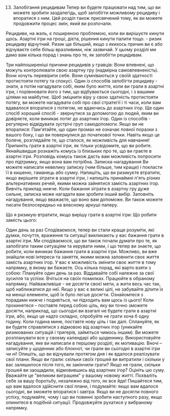 13. Запобігання рецидивам
Тепер ви будете працювати над тим, що ви можете зробити заздалегідь, щоб запобігти можливому рецидиву і впоратися з ним. Цей розділ також присвячений тому, як ви можете продовжити процес змін, який ви розпочали.

Рецидиви, на жаль, є поширеною проблемою, коли ви вирішуєте кинути щось. Азартні ігри на гроші, дієта, рішення кинути палити тощо. - ризик рецидиву відчутний. Ризик ще більший, якщо з якихось причин ви є або відчуваєте себе більш вразливими, ніж зазвичай. У цьому розділі ми дамо вам кілька порад і знань про те, як запобігти рецидивам.

Три найпоширеніші причини рецидивів у гравців:
Вони впевнені, що можуть контролювати свою азартну гру (надмірна самовпевненість).
Вони хочуть перевірити себе.
Вони сумніваються у своїй здатності протистояти потягу та спокусі.
Один із способів запобігти рецидиву - знати, а потім нагадувати собі, яким було життя, коли ви грали в азартні ігри, і порівнювати його з тим, що відбувається сьогодні, і з вашими цілями на майбутнє. Щоб зміцнити віру у свою здатність протистояти потягу, ви можете нагадувати собі про свої стратегії і ті часи, коли вам вдавалося впоратися з потягом, не вдаючись до азартних ігор. Ще один спосіб хороший спосіб - звернутися за допомогою до людей, яким ви довіряєте, коли виникає потяг до азартних ігор. Один із способів - регулярно відвідувати зустрічі груп самодопомоги.
Якщо ви не впоралися:
Пам'ятайте, що один промах не означає повної поразки з вашого боку, і що ви повернулися до початкової точки. Навіть якщо це боляче, розглядайте те, що сталося, як можливість для навчання!
Припиніть грати в азартні ігри, як тільки усвідомите, що ви робите.
Якнайшвидше розкажіть комусь із близьких про те, що ви граєте в азартні ігри. Розповідь комусь також дасть вам можливість попросити про підтримку, якщо вона вам потрібна.
Записка-нагадування Ви можете написати невелику записку (чим більше, тим краще) і покласти її в кишеню, гаманець або сумку. Напишіть, що ви ризикуєте втратити, якщо вирішите зіграти в азартні ігри, і напишіть принаймні п'ять різних альтернативних речей, якими можна зайнятися замість азартних ігор. Вивчіть приклад нижче. Коли бажання зіграти в азартну гру дуже сильне, записка може нагадати вам зробити інший вибір.
Заповніть нагадування, якщо вважаєте, що воно вам допоможе. Ви також можете писати безпосередньо на власному аркуші паперу.


Що я ризикую втратити, якщо вирішу грати в азартні ігри:
Що робити замість цього:







Один день за раз
Сподіваємося, тепер ви стали краще розуміти, які думки, почуття, враження та ситуації викликають у вас бажання грати в азартні ігри. Ми сподіваємося, що ви також почали думати про те, як запобігати таким ситуаціям та керувати ними, і що тепер ви знаєте, що робити, коли виникає бажання грати в азартні ігри. Можливо, ви вже знайшли нові інтереси та заняття, якими можна заповнити своє життя замість азартних ігор. У вас є можливість змінити своє життя в тому напрямку, в якому ви бажаєте. Ось кілька порад, які варто взяти з собою:
Плануйте один день за раз.
Віддавайте собі належне за свої зусилля та успіхи.
Вчіться на своїх помилках.
Працюйте в обраному напрямку.
Найважливіше - не досягти своєї мети, а жити весь час так, щоб наближатися до неї. Якщо у вас є великі цілі, не забувайте ділити їх на менші елементи, щоб їх було легше досягти.
Ознайомтеся з порадами нижче і подивіться, чи підходить вам щось із цього!
Коли прокинетеся – поставте перед собою ціль, яку ви точно зможете досягти, наприклад, що сьогодні ви взагалі не будете грати в азартні ігри, або, якщо це надто складно, спробуйте не грати хоча б одну годину. Коли година мине, поставте нову ціль і так далі.
Сплануйте, як ви будете справлятися з відмовою від азартних ігор (уникайте ризикованих ситуацій і тригерів, займіться чимось іншим). Ви можете розпланувати все у своєму календарі або щоденнику.
Використовуйте нагадування, яке ви написали в першому розділі, як мотивацію.
Вночі – записуйте у щоденник або блокнот, чи грали ви сьогодні в азартні ігри чи ні! Опишіть, що ви відчували протягом дня і як вдалося реалізувати свої плани. Якщо ви грали: скільки своїх грошей ви витратили і скільки у вас залишилося після того, як закінчили грати? Якщо не грали, скільки грошей ви заощадили, відмовившись від азартних ігор? Оцініть цю суму. Вважайте це "великим виграшем" у вашому новому житті.
Похваліть себе за вашу боротьбу, незалежно від того, як все йде! Пишайтеся тим, що вам вдалося здійснити свої плани, і подумайте: якщо вам вдалося сьогодні, ви зможете впоратися і завтра. Якщо ви не досягли повного успіху, подумайте, чому і що ви повинні зробити наступного разу, якщо опинитеся в подібній ситуації. Продовжуйте рухатися у вибраному напрямку.


